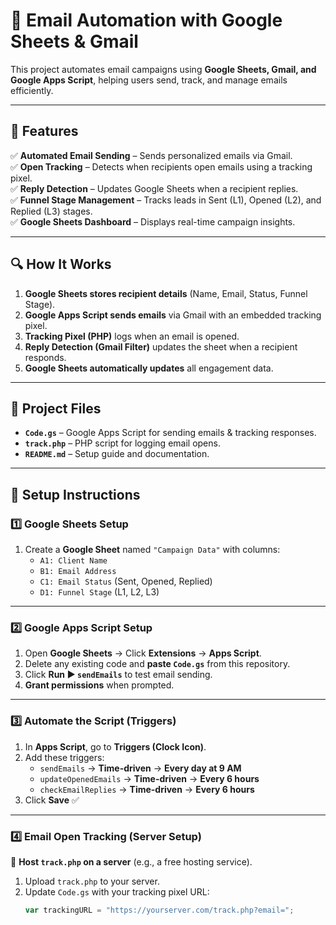 # 📧 Email Automation with Google Sheets & Gmail  

This project automates email campaigns using **Google Sheets, Gmail, and Google Apps Script**, helping users send, track, and manage emails efficiently.  

---

## 🚀 Features  
✅ **Automated Email Sending** – Sends personalized emails via Gmail.  
✅ **Open Tracking** – Detects when recipients open emails using a tracking pixel.  
✅ **Reply Detection** – Updates Google Sheets when a recipient replies.  
✅ **Funnel Stage Management** – Tracks leads in Sent (L1), Opened (L2), and Replied (L3) stages.  
✅ **Google Sheets Dashboard** – Displays real-time campaign insights.  

---

## 🔍 How It Works  
1. **Google Sheets stores recipient details** (Name, Email, Status, Funnel Stage).  
2. **Google Apps Script sends emails** via Gmail with an embedded tracking pixel.  
3. **Tracking Pixel (PHP)** logs when an email is opened.  
4. **Reply Detection (Gmail Filter)** updates the sheet when a recipient responds.  
5. **Google Sheets automatically updates** all engagement data.  

---

## 📂 Project Files  
- **`Code.gs`** – Google Apps Script for sending emails & tracking responses.  
- **`track.php`** – PHP script for logging email opens.  
- **`README.md`** – Setup guide and documentation.  

---

## 🔧 Setup Instructions  
### **1️⃣ Google Sheets Setup**  
1. Create a **Google Sheet** named `"Campaign Data"` with columns:  
   - `A1: Client Name`  
   - `B1: Email Address`  
   - `C1: Email Status` (Sent, Opened, Replied)  
   - `D1: Funnel Stage` (L1, L2, L3)  

---

### **2️⃣ Google Apps Script Setup**  
1. Open **Google Sheets** → Click **Extensions** → **Apps Script**.  
2. Delete any existing code and **paste `Code.gs`** from this repository.  
3. Click **Run ▶ `sendEmails`** to test email sending.  
4. **Grant permissions** when prompted.  

---

### **3️⃣ Automate the Script (Triggers)**  
1. In **Apps Script**, go to **Triggers (Clock Icon)**.  
2. Add these triggers:  
   - `sendEmails` → **Time-driven** → **Every day at 9 AM**  
   - `updateOpenedEmails` → **Time-driven** → **Every 6 hours**  
   - `checkEmailReplies` → **Time-driven** → **Every 6 hours**  
3. Click **Save** ✅  

---

### **4️⃣ Email Open Tracking (Server Setup)**  
📌 **Host `track.php` on a server** (e.g., a free hosting service).  
1. Upload `track.php` to your server.  
2. Update `Code.gs` with your tracking pixel URL:  
   ```js
   var trackingURL = "https://yourserver.com/track.php?email=";
